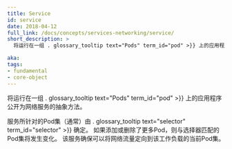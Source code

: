 ```yaml
---
title: Service
id: service
date: 2018-04-12
full_link: /docs/concepts/services-networking/service/
short_description: >
  将运行在一组 . glossary_tooltip text="Pods" term_id="pod" >}} 上的应用程序公开为网络服务的抽象方法。

aka:
tags:
- fundamental
- core-object
---
```

<!--
An abstract way to expose an application running on a set of . glossary_tooltip text="Pods" term_id="pod" >}} as a network service.
-->

将运行在一组 . glossary_tooltip text="Pods" term_id="pod" >}} 上的应用程序公开为网络服务的抽象方法。

<!--more-->

<!--
 The set of Pods targeted by a Service is (usually) determined by a . glossary_tooltip text="selector" term_id="selector" >}}. If more Pods are added or removed, the set of Pods matching the selector will change. The Service makes sure that network traffic can be directed to the current set of Pods for the workload.
-->
服务所针对的Pod集（通常）由 . glossary_tooltip text="selector" term_id="selector" >}} 确定。 如果添加或删除了更多Pod，则与选择器匹配的Pod集将发生变化。 该服务确保可以将网络流量定向到该工作负载的当前Pod集。
